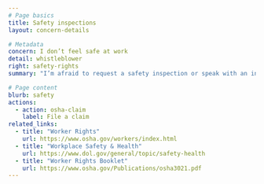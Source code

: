 ```yaml
---
# Page basics
title: Safety inspections
layout: concern-details

# Metadata
concern: I don’t feel safe at work
detail: whistleblower
right: safety-rights
summary: "I’m afraid to request a safety inspection or speak with an inspector"

# Page content
blurb: safety
actions:
  - action: osha-claim
    label: File a claim
related_links:
  - title: "Worker Rights"
    url: https://www.osha.gov/workers/index.html
  - title: "Workplace Safety & Health"
    url: https://www.dol.gov/general/topic/safety-health
  - title: "Worker Rights Booklet"
    url: https://www.osha.gov/Publications/osha3021.pdf
---
```

